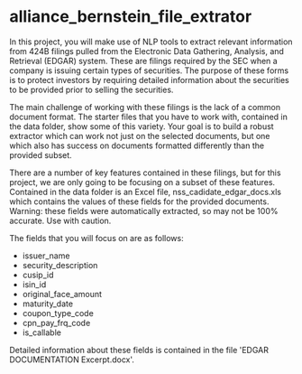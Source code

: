 # alliance_bernstein_file_extrator

In this project, you will make use of NLP tools to extract relevant information from 424B filings pulled from the Electronic Data Gathering, Analysis, and Retrieval (EDGAR) system. These are filings required by the SEC when a company is issuing certain types of securities. The purpose of these forms is to protect investors by requiring detailed information about the securities to be provided prior to selling the securities.

The main challenge of working with these filings is the lack of a common document format. The starter files that you have to work with, contained in the data folder, show some of this variety. Your goal is to build a robust extractor which can work not just on the selected documents, but one which also has success on documents formatted differently than the provided subset.

There are a number of key features contained in these filings, but for this project, we are only going to be focusing on a subset of these features. Contained in the data folder is an Excel file, nss_cadidate_edgar_docs.xls which contains the values of these fields for the provided documents. Warning: these fields were automatically extracted, so may not be 100% accurate. Use with caution.

The fields that you will focus on are as follows:

* issuer_name
* security_description
* cusip_id
* isin_id
* original_face_amount
* maturity_date
* coupon_type_code
* cpn_pay_frq_code
* is_callable

Detailed information about these fields is contained in the file 'EDGAR DOCUMENTATION Excerpt.docx'.
